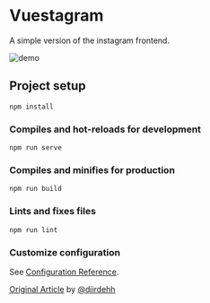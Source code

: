 # Vuestagram

A simple version of the instagram frontend.

![demo](./src/assets/demo/vuestagram-demo.gif)

## Project setup

```
npm install
```

### Compiles and hot-reloads for development

```
npm run serve
```

### Compiles and minifies for production

```
npm run build
```

### Lints and fixes files

```
npm run lint
```

### Customize configuration

See [Configuration Reference](https://cli.vuejs.org/config/).

[Original Article](https://medium.com/fullstackio/tutorial-build-an-instagram-clone-with-vue-js-and-cssgram-24a9f3de0408) by [@djirdehh](https://github.com/djirdehh)
